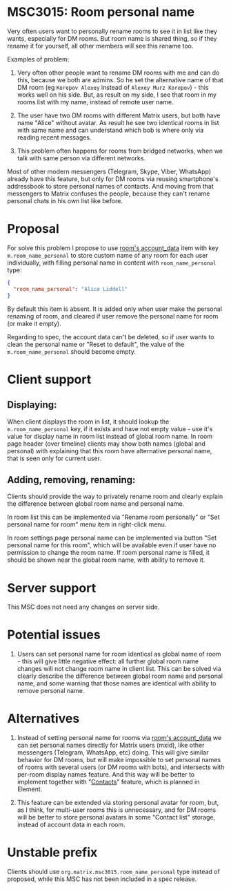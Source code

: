 # MSC3015: Room personal name

Very often users want to personally rename rooms to see it in list like they wants, especially for DM rooms. But room name is shared thing, so if they rename it for yourself, all other members will see this rename too. 

Examples of problem: 

1. Very often other people want to rename DM rooms with me and can do this, because we both are admins. So he set the alternative name of that DM room (eg `Korepov Alexey` instead of `Alexey Murz Korepov`) - this works well on his side. But, as result on my side, I see that room in my rooms list with my name, instead of remote user name.

2. The user have two DM rooms with different Matrix users, but both have name "Alice" without avatar. As result he see two identical rooms in list with same name and can understand which bob is where only via reading recent messages.

3. This problem often happens for rooms from bridged networks, when we talk with same person via different networks.

Most of other modern messengers (Telegram, Skype, Viber, WhatsApp) already have this feature, but only for DM rooms via reusing smartphone's addressbook to store personal names of contacts. And moving from that messengers to Matrix confuses the people, because they can't rename personal chats in his own list like before.

# Proposal

For solve this problem I propose to use [room's account_data](https://matrix.org/docs/spec/client_server/r0.6.0#put-matrix-client-r0-user-userid-rooms-roomid-account-data-type) item with key `m.room_name_personal` to store custom name of any room for each user individually, with filling personal name in content with `room_name_personal` type:

```json
{
  "room_name_personal": "Alice Liddell"
}
```

By default this item is absent. It is added only when user make the personal renaming of room, and cleared if user remove the personal name for room (or make it empty).

Regarding to spec, the account data can't be deleted, so if user wants to clean the personal name or "Reset to default", the value of the `m.room_name_personal` should become empty.

# Client support

## Displaying:

When client displays the room in list, it should lookup the `m.room_name_personal` key, if it exists and have not empty value - use it's value for display name in room list instead of global room name. In room page header (over timeline) clients may show both names (global and personal) with explaining that this room have alternative personal name, that is seen only for current user.

## Adding, removing, renaming:

Clients should provide the way to privately rename room and clearly explain the difference between global room name and personal name.

In room list this can be implemented via "Rename room personally" or "Set personal name for room" menu item in right-click menu.

In room settings page personal name can be implemented via button "Set personal name for this room", which will be available even if user have no permission to change the room name. If room personal name is filled, it should be shown near the global room name, with ability to remove it.

# Server support

This MSC does not need any changes on server side.

# Potential issues

1. Users can set personal name for room identical as global name of room - this will give little negative effect: all further global room name changes will not change room name in client list. This can be solved via clearly describe the difference between global room name and personal name, and some warning that those names are identical with ability to remove personal name.

# Alternatives

1. Instead of setting personal name for rooms via [room's account_data](https://matrix.org/docs/spec/client_server/r0.6.0#put-matrix-client-r0-user-userid-rooms-roomid-account-data-type) we can set personal names directly for Matrix users (mxid), like other messengers (Telegram, WhatsApp, etc) doing. This will give similar behavior for DM rooms, but will make impossible to set personal names of rooms with several users (or DM rooms with bots), and intersects with per-room display names feature. And this way will be better to implement together with "[Contacts](https://github.com/vector-im/roadmap/issues/10)" feature, which is planned in Element.

2. This feature can be extended via storing personal avatar for room, but, as I think, for multi-user rooms this is unnecessary, and for DM rooms will be better to store personal avatars in some "Contact list" storage, instead of account data in each room.

# Unstable prefix

Clients should use `org.matrix.msc3015.room_name_personal` type instead of proposed, while this MSC has not been included in a spec release.
